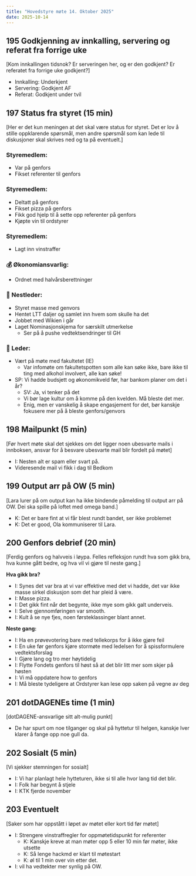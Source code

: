 ```yaml
---
title: "Hovedstyre møte 14. Oktober 2025"
date: 2025-10-14
---
```

## 195 Godkjenning av innkalling, servering og referat fra forrige uke

[Kom innkallingen tidsnok? Er serveringen her, og er den godkjent? Er referatet fra forrige uke godkjent?]

- Innkalling: Underkjent
- Servering: Godkjent AF
- Referat: Godkjent under tvil

## 197 Status fra styret (15 min)

[Her er det kun meningen at det skal være status for styret. Det er lov å stille oppklarende spørsmål, men andre spørsmål som kan lede til diskusjoner skal skrives ned og ta på eventuelt.]

### Styremedlem:

- Var på genfors
- Fikset referenter til genfors

### Styremedlem:

- Deltatt på genfors
- Fikset pizza på genfors
- Fikk god hjelp til å sette opp referenter på genfors
- Kjøpte vin til ordstyrer

### Styremedlem:

- Lagt inn vinstraffer

### 💰 Økonomiansvarlig:

- Ordnet med halvårsberettninger

### 🤠 Nestleder:

- Styret masse med genvors
- Hentet LTT daljer og samlet inn hvem som skulle ha det
- Jobbet med Wikien i går
- Laget Nominasjonskjema for særskilt utmerkelse
    - Ser på å pushe vedtektsendringer til GH

### 👲 Leder:

- Vært på møte med fakultetet (IE)
    - Var infomøte om fakultetspotten som alle kan søke ikke, bare ikke til ting med alkohol involvert, alle kan søke!
- SP: Vi hadde budsjett og økonomikveld før, har bankom planer om det i år?
    - SV: Ja, vi tenker på det
    - Vi bør lage kultur om å komme på den kvelden. Må bleste det mer.
    - Enig, men er vanskelig å skape engasjement for det, bør kanskje fokusere mer på å bleste genfors/genvors

## 198 Mailpunkt (5 min)

[Før hvert møte skal det sjekkes om det ligger noen ubesvarte mails i innboksen, ansvar for å besvare ubesvarte mail blir fordelt på møtet]

- I: Nesten alt er spam eller svart på.
- Videresende mail vi fikk i dag til Bedkom

## 199 Output arr på OW (5 min)

[Lara lurer på om output kan ha ikke bindende påmelding til output arr på OW. Dei ska spille på loftet med omega band.]

- K: Det er bare fint at vi får blest rundt bandet, ser ikke problemet
- K: Det er good, Ola kommuniserer til Lara.

## 200 Genfors debrief (20 min)

[Ferdig genfors og halvveis i løypa. Felles refleksjon rundt hva som gikk bra, hva kunne gått bedre, og hva vil vi gjøre til neste gang.]

**Hva gikk bra?**

- I: Synes det var bra at vi var effektive med det vi hadde, det var ikke masse sirkel diskusjon som det har pleid å være.
- I: Masse pizza.
- I: Det gikk fint når det begynte, ikke mye som gikk galt underveis.
- I: Selve gjennomføringen var smooth.
- I: Kult å se nye fjes, noen førsteklassinger blant annet.

**Neste gang:**

- I: Ha en prøvevotering bare med tellekorps for å ikke gjøre feil
- I: En uke før genfors kjøre stormøte med ledelsen for å spissformulere vedtektsforslag
- I: Gjøre lang og tro mer høytidelig
- I: Flytte Fondets genfors til høst så at det blir litt mer som skjer på høsten
- I: Vi må oppdatere how to genfors
- I: Må bleste tydeligere at Ordstyrer kan lese opp saken på vegne av deg

## 201 dotDAGENEs time (1 min)

[dotDAGENE-ansvarlige sitt alt-mulig punkt]

- De har spurt om noe tilganger og skal på hyttetur til helgen, kanskje Iver klarer å fange opp noe gull da.

## 202 Sosialt (5 min)

[Vi sjekker stemningen for sosialt]

- I: Vi har planlagt hele hytteturen, ikke si til alle hvor lang tid det blir.
- I: Folk har begynt å stjele
- I: KTK fjerde november

## 203 Eventuelt

[Saker som har oppstått i løpet av møtet eller kort tid før møtet]

- I: Strengere vinstraffregler for oppmøtetidspunkt for referenter
    - K: Kanskje kreve at man møter opp 5 eller 10 min før møter, ikke utsette
    - K: Så lenge hackmd er klart til møtestart
    - K: øl til 1 min over vin etter det.
- I: vil ha vedtekter mer synlig på OW.